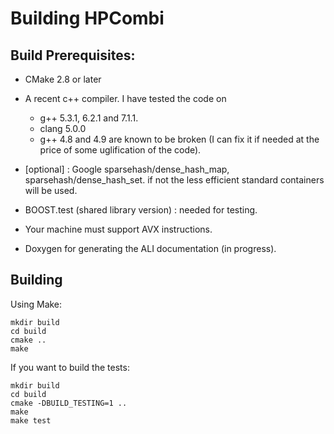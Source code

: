 # Building HPCombi

## Build Prerequisites:

- CMake 2.8 or later

- A recent c++ compiler. I have tested the code on
  * g++ 5.3.1, 6.2.1 and 7.1.1.
  * clang 5.0.0
  * g++ 4.8 and 4.9 are known to be broken (I can fix it if needed at the price
  of some uglification of the code).

- [optional] : Google sparsehash/dense_hash_map, sparsehash/dense_hash_set.
  if not the less efficient standard containers will be used.

- BOOST.test (shared library version) : needed for testing.

- Your machine must support AVX instructions.

- Doxygen for generating the ALI documentation (in progress).

## Building

Using Make:

    mkdir build
    cd build
    cmake ..
    make

If you want to build the tests:

    mkdir build
    cd build
    cmake -DBUILD_TESTING=1 ..
    make
    make test

